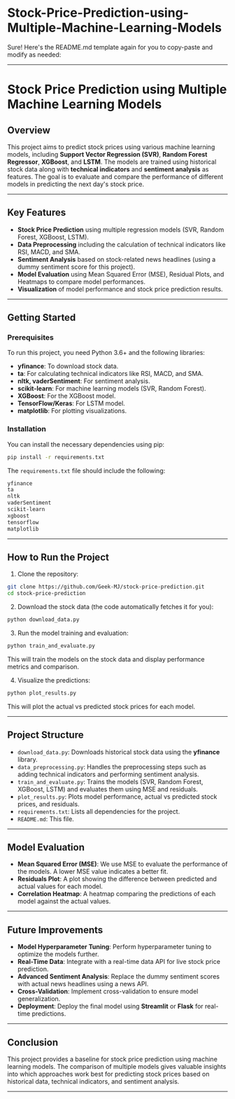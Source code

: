 # Stock-Price-Prediction-using-Multiple-Machine-Learning-Models

Sure! Here's the README.md template again for you to copy-paste and modify as needed:

---

# **Stock Price Prediction using Multiple Machine Learning Models**

## **Overview**

This project aims to predict stock prices using various machine learning models, including **Support Vector Regression (SVR)**, **Random Forest Regressor**, **XGBoost**, and **LSTM**. The models are trained using historical stock data along with **technical indicators** and **sentiment analysis** as features. The goal is to evaluate and compare the performance of different models in predicting the next day's stock price.

---

## **Key Features**

- **Stock Price Prediction** using multiple regression models (SVR, Random Forest, XGBoost, LSTM).
- **Data Preprocessing** including the calculation of technical indicators like RSI, MACD, and SMA.
- **Sentiment Analysis** based on stock-related news headlines (using a dummy sentiment score for this project).
- **Model Evaluation** using Mean Squared Error (MSE), Residual Plots, and Heatmaps to compare model performances.
- **Visualization** of model performance and stock price prediction results.

---

## **Getting Started**

### **Prerequisites**

To run this project, you need Python 3.6+ and the following libraries:

- **yfinance**: To download stock data.
- **ta**: For calculating technical indicators like RSI, MACD, and SMA.
- **nltk, vaderSentiment**: For sentiment analysis.
- **scikit-learn**: For machine learning models (SVR, Random Forest).
- **XGBoost**: For the XGBoost model.
- **TensorFlow/Keras**: For LSTM model.
- **matplotlib**: For plotting visualizations.

### **Installation**

You can install the necessary dependencies using pip:

```bash
pip install -r requirements.txt
```

The `requirements.txt` file should include the following:

```txt
yfinance
ta
nltk
vaderSentiment
scikit-learn
xgboost
tensorflow
matplotlib
```

---

## **How to Run the Project**

1. Clone the repository:

```bash
git clone https://github.com/Geek-MJ/stock-price-prediction.git
cd stock-price-prediction
```

2. Download the stock data (the code automatically fetches it for you):

```python
python download_data.py
```

3. Run the model training and evaluation:

```python
python train_and_evaluate.py
```

This will train the models on the stock data and display performance metrics and comparison.

4. Visualize the predictions:

```python
python plot_results.py
```

This will plot the actual vs predicted stock prices for each model.

---

## **Project Structure**

- `download_data.py`: Downloads historical stock data using the **yfinance** library.
- `data_preprocessing.py`: Handles the preprocessing steps such as adding technical indicators and performing sentiment analysis.
- `train_and_evaluate.py`: Trains the models (SVR, Random Forest, XGBoost, LSTM) and evaluates them using MSE and residuals.
- `plot_results.py`: Plots model performance, actual vs predicted stock prices, and residuals.
- `requirements.txt`: Lists all dependencies for the project.
- `README.md`: This file.

---

## **Model Evaluation**

- **Mean Squared Error (MSE)**: We use MSE to evaluate the performance of the models. A lower MSE value indicates a better fit.
- **Residuals Plot**: A plot showing the difference between predicted and actual values for each model.
- **Correlation Heatmap**: A heatmap comparing the predictions of each model against the actual values.

---

## **Future Improvements**

- **Model Hyperparameter Tuning**: Perform hyperparameter tuning to optimize the models further.
- **Real-Time Data**: Integrate with a real-time data API for live stock price prediction.
- **Advanced Sentiment Analysis**: Replace the dummy sentiment scores with actual news headlines using a news API.
- **Cross-Validation**: Implement cross-validation to ensure model generalization.
- **Deployment**: Deploy the final model using **Streamlit** or **Flask** for real-time predictions.

---

## **Conclusion**

This project provides a baseline for stock price prediction using machine learning models. The comparison of multiple models gives valuable insights into which approaches work best for predicting stock prices based on historical data, technical indicators, and sentiment analysis. 

---

